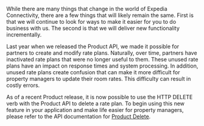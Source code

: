[//]: # (Title: Delete those old rate plans)
[//]: # (Date: 2016-06-03)
[//]: # (Category: product)
[//]: # (Author: Product API Team)

While there are many things that change in the world of Expedia Connectivity, there are a few things that will likely remain the same. First is that we will continue to look for ways to make it easier for you to do business with us. The second is that we will deliver new functionality incrementally.

Last year when we released the Product API, we made it possible for partners to create and modify rate plans. Naturally, over time, partners have inactivated rate plans that were no longer useful to them. These unused rate plans have an impact on response times and system processing. In addition, unused rate plans create confusion that can make it more difficult for property managers to update their room rates. This difficulty can result in costly errors.

As of a recent Product release, it is now possible to use the HTTP DELETE verb with the Product API to delete a rate plan. To begin using this new feature in your application and make life easier for property managers, please refer to the API documentation for [Product Delete](/apis/product-management/product-api/reference.html).